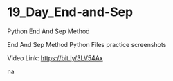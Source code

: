 # 19_Day_End-and-Sep
Python End And Sep Method

End And Sep Method Python Files
practice screenshots

Video Link: https://bit.ly/3LV54Ax


na
